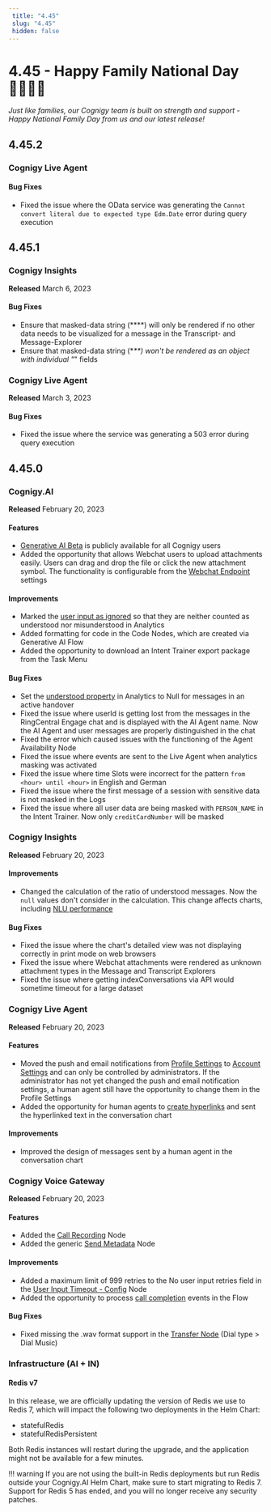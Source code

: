 ```yaml
---
 title: "4.45" 
 slug: "4.45" 
 hidden: false 
---
```


# 4.45 - Happy Family National Day 👨‍👩‍👧‍👦

_Just like families, our Cognigy team is built on strength and support - Happy National Family Day from us and our latest release!_

## 4.45.2

### Cognigy Live Agent

#### Bug Fixes

- Fixed the issue where the OData service was generating the `Cannot convert literal due to expected type Edm.Date` error during query execution

## 4.45.1

### Cognigy Insights

**Released** March 6, 2023

#### Bug Fixes

- Ensure that masked-data string (\*\*\*\*) will only be rendered if no other data needs to be visualized for a message in the Transcript- and Message-Explorer
- Ensure that masked-data string (\*_\*\*) won't be rendered as an object with individual "_" fields

### Cognigy Live Agent

**Released** March 3, 2023

#### Bug Fixes

- Fixed the issue where the service was generating a 503 error during query execution

## 4.45.0

### Cognigy.AI

**Released** February 20, 2023

#### Features

- [Generative AI Beta](../ai/empower/generative-ai.md) is publicly available for all Cognigy users
- Added the opportunity that allows Webchat users to upload attachments easily. Users can drag and drop the file or click the new attachment symbol. The functionality is configurable from the [Webchat Endpoint](../ai/deploy/endpoints/file-storage.md) settings

#### Improvements

- Marked the [user input as ignored](../ai/test/interaction-panel/input.md#properties) so that they are neither counted as understood nor misunderstood in Analytics
- Added formatting for code in the Code Nodes, which are created via Generative AI Flow
- Added the opportunity to download an Intent Trainer export package from the Task Menu

#### Bug Fixes

- Set the [understood property](../ai/build/node-reference/basic/code/analytics-data.md) in Analytics to Null for messages in an active handover
- Fixed the issue where userId is getting lost from the messages in the RingCentral Engage chat and is displayed with the AI Agent name. Now the AI Agent and user messages are properly distinguished in the chat
- Fixed the error which caused issues with the functioning of the Agent Availability Node
- Fixed the issue where events are sent to the Live Agent when analytics masking was activated
- Fixed the issue where time Slots were incorrect for the pattern `from <hour> until <hour>` in English and German
- Fixed the issue where the first message of a session with sensitive data is not masked in the Logs
- Fixed the issue where all user data are being masked with `PERSON_NAME` in the Intent Trainer. Now only `creditCardNumber` will be masked

### Cognigy Insights

**Released** February 20, 2023

#### Improvements

- Changed the calculation of the ratio of understood messages. Now the `null` values don't consider in the calculation. This change affects charts, including [NLU performance](../insights/reports/nlu-performance.md)

#### Bug Fixes

- Fixed the issue where the chart's detailed view was not displaying correctly in print mode on web browsers
- Fixed the issue where Webchat attachments were rendered as unknown attachment types in the Message and Transcript Explorers
- Fixed the issue where getting indexConversations via API would sometime timeout for a large dataset

### Cognigy Live Agent

**Released** February 20, 2023

#### Features

- Moved the push and email notifications from [Profile Settings](../live-agent/profile-settings.md#notifications) to [Account Settings](../live-agent/settings/account-settings.md#notifications) and can only be controlled by administrators. If the administrator has not yet changed the push and email notification settings, a human agent still have the opportunity to change them in the Profile Settings
- Added the opportunity for human agents to [create hyperlinks](../live-agent/conversation/send-reply.md#send-a-reply-to-a-user) and sent the hyperlinked text in the conversation chart

#### Improvements

- Improved the design of messages sent by a human agent in the conversation chart

### Cognigy Voice Gateway

**Released** February 20, 2023

#### Features

- Added the [Call Recording](../ai/build/node-reference/voice/voice-gateway/call-recording.md) Node
- Added the generic [Send Metadata](../ai/build/node-reference/voice/generic/send-metadata.md) Node

#### Improvements

- Added a maximum limit of 999 retries to the No user input retries field in the [User Input Timeout - Config](../ai/build/node-reference/voice/generic/user-input-timeout-config.md) Node
- Added the opportunity to process [call completion](../voice-gateway/references/events/overview.md) events in the Flow

#### Bug Fixes

- Fixed missing the .wav format support in the [Transfer Node](../ai/build/node-reference/voice/voice-gateway/transfer.md) (Dial type > Dial Music)

### Infrastructure (AI + IN)

#### Redis v7

In this release, we are officially updating the version of Redis we use to Redis 7, which will impact the following two deployments in the Helm Chart:

- statefulRedis
- statefulRedisPersistent

Both Redis instances will restart during the upgrade, and the application might not be available for a few minutes.

!!! warning
    If you are not using the built-in Redis deployments but run Redis outside your Cognigy.AI Helm Chart, make sure to start migrating to Redis 7. Support for Redis 5 has ended, and you will no longer receive any security patches.